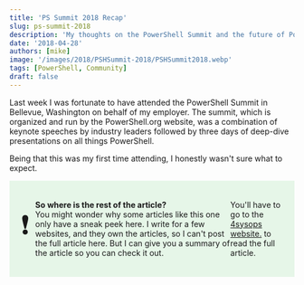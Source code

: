 ```yaml
---
title: 'PS Summit 2018 Recap'
slug: ps-summit-2018
description: 'My thoughts on the PowerShell Summit and the future of PowerShell'
date: '2018-04-28'
authors: [mike]
image: '/images/2018/PSHSummit-2018/PSHSummit2018.webp'
tags: [PowerShell, Community]
draft: false
---
```



Last week I was fortunate to have attended the PowerShell Summit in Bellevue, Washington on behalf of my employer. The summit, which is organized and run by the PowerShell.org website, was a combination of keynote speeches by industry leaders followed by three days of deep-dive presentations on all things PowerShell.

Being that this was my first time attending, I honestly wasn't sure what to expect.

<html lang="en">
<head>
<meta charset="UTF-8">
<meta name="viewport" content="width=device-width, initial-scale=1.0">
<title>Callout Box</title>
<style>
.callout {
  padding: 20px;
  background-color: #E6F6E8;
  display: flex;
  align-items: center;
}
.emoji {
            font-size: 48px;
            margin-right: 10px;
        }
</style>
</head>
<body>

<div class="callout">
    <div class="emoji">&#10071;</div>
  <p><b>So where is the rest of the article?</b>
  <br>
   You might wonder why some articles like this one only have a sneak peek here. I write for a few websites, and they own the articles, so I can't post the full article here. But I can give you a summary of the article so you can check it out.

   You'll have to go to the <a href="https://4sysops.com/archives/powershell-summit-2018-recap/">4sysops website.</a> to read the full article.</p>
</div>

